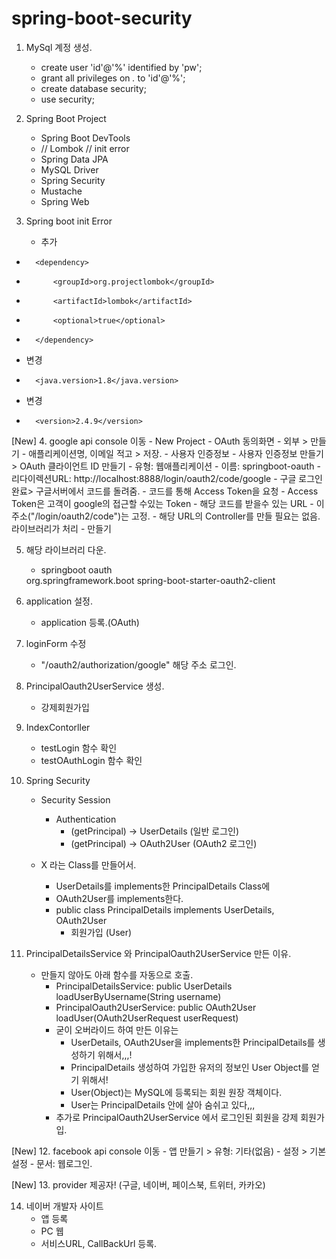 # spring-boot-security
1. MySql 계정 생성.
    - create user 'id'@'%' identified by 'pw';
    - grant all privileges on *.* to 'id'@'%';
    - create database security;
    - use security;

2. Spring Boot Project
    - Spring Boot DevTools
    - // Lombok // init error
    - Spring Data JPA
    - MySQL Driver
    - Spring Security
    - Mustache
    - Spring Web

3. Spring boot init Error
    - 추가
- 		<dependency>
- 			<groupId>org.projectlombok</groupId>
- 			<artifactId>lombok</artifactId>
- 			<optional>true</optional>
- 		</dependency>
-   변경
-       <java.version>1.8</java.version>
-   변경
-       <version>2.4.9</version>

[New]
4. google api console 이동
    - New Project
    - OAuth 동의화면
    - 외부 > 만들기
    - 애플리케이션명, 이메일 적고 > 저장.
    - 사용자 인증정보
    - 사용자 인증정보 만들기 > OAuth 클라이언트 ID 만들기
        - 유형: 웹애플리케이션
        - 이름: springboot-oauth
        - 리다이렉션URL: http://localhost:8888/login/oauth2/code/google
            - 구글 로그인 완료> 구글서버에서 코드를 돌려줌.
            - 코드를 통해 Access Token을 요청
            - Access Token은 고객이 google의 접근할 수있는 Token
            - 해당 코드를 받을수 있는 URL
            - 이 주소("/login/oauth2/code")는 고정.
            - 해당 URL의 Controller를 만들 필요는 없음. 라이브러리가 처리
        - 만들기

5. 해당 라이브러리 다운.
    - springboot oauth
    <dependency>
        <groupId>org.springframework.boot</groupId>
        <artifactId>spring-boot-starter-oauth2-client</artifactId>
    </dependency>

6. application 설정.
    - application 등록.(OAuth)

7. loginForm 수정
    - "/oauth2/authorization/google" 해당 주소 로그인.

8. PrincipalOauth2UserService 생성.
    - 강제회원가입

9. IndexContorller
    - testLogin 함수 확인
    - testOAuthLogin 함수 확인
    
10. Spring Security
    - Security Session
        - Authentication
            - (getPrincipal) -> UserDetails (일반 로그인)
            - (getPrincipal) -> OAuth2User  (OAuth2 로그인)

    - X 라는 Class를 만들어서.
        - UserDetails를 implements한 PrincipalDetails Class에 
        - OAuth2User를 implements한다.
        - public class PrincipalDetails implements UserDetails, OAuth2User
            - 회원가입 (User)

11. PrincipalDetailsService 와 PrincipalOauth2UserService 만든 이유.
    - 만들지 않아도 아래 함수를 자동으로 호출.
        - PrincipalDetailsService: public UserDetails loadUserByUsername(String username)
        - PrincipalOauth2UserService: public OAuth2User loadUser(OAuth2UserRequest userRequest)
        - 굳이 오버라이드 하여 만든 이유는 
            - UserDetails, OAuth2User을 implements한 PrincipalDetails를 생성하기 위해서,,,!
            - PrincipalDetails 생성하여 가입한 유저의 정보인 User Object를 얻기 위해서!
            - User(Object)는 MySQL에 등록되는 회원 원장 객체이다.
            - User는 PrincipalDetails 안에 살아 숨쉬고 있다,,,
        - 추가로 PrincipalOauth2UserService 에서 로그인된 회원을 강제 회원가입.

[New]
12. facebook api console 이동
    - 앱 만들기 > 유형: 기타(없음)
    - 설정 > 기본설정
    - 문서: 웹로그인.

[New]
13. provider 제공자! (구글, 네이버, 페이스북, 트위터, 카카오)

14. 네이버 개발자 사이트
    - 앱 등록
    - PC 웹
    - 서비스URL, CallBackUrl 등록.
